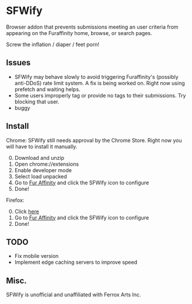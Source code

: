 SFWify
======
Browser addon that prevents submissions meeting an user criteria from appearing on the Furaffinity home, browse, or search pages.

Screw the inflation / diaper / feet porn!

Issues
------
-	SFWify may behave slowly to avoid triggering Furaffinity's (possibly anti-DDoS) rate limit system. A fix is being worked on. Right now using prefetch and waiting helps.
-	Some users improperly tag or provide no tags to their submissions. Try blocking that user.
-	buggy

Install
-------
Chrome:
SFWify still needs approval by the Chrome Store. Right now you will have to install it manually.

0.	Download and unzip
1.	Open chrome://extensions
2.	Enable developer mode
3.	Select load unpacked
4.  Go to [Fur Affinity](https://www.furaffinity.net/) and click the SFWify icon to configure
5.	Done!

Firefox:

0.	Click [here](https://addons.mozilla.org/en-US/firefox/addon/sfwify/)
1.  Go to [Fur Affinity](https://www.furaffinity.net/) and click the SFWify icon to configure
2.  Done!

TODO
----
- Fix mobile version
-	Implement edge caching servers to improve speed

Misc.
-----
SFWify is unofficial and unaffiliated with Ferrox Arts Inc.
